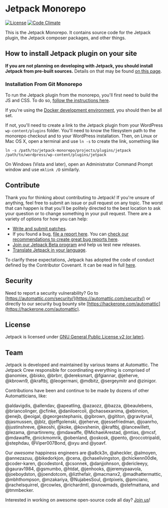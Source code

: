 # Jetpack Monorepo

[![License](https://poser.pugx.org/automattic/jetpack/license.svg)](https://www.gnu.org/licenses/gpl-2.0.html)
[![Code Climate](https://codeclimate.com/github/Automattic/jetpack/badges/gpa.svg)](https://codeclimate.com/github/Automattic/jetpack)

This is the Jetpack Monorepo. It contains source code for the Jetpack plugin, the Jetpack composer packages, and other things.

## How to install Jetpack plugin on your site

**If you are not planning on developing with Jetpack, you should install Jetpack from pre-built sources.** Details on that may be found [on this page](https://github.com/Automattic/jetpack-production#jetpack).

### Installation From Git Monorepo

To run the Jetpack plugin from the monorepo, you'll first need to build the JS and CSS. To do so, [follow the instructions here](./docs/development-environment.md).

If you're using the [Docker development environment](./docs/development-environment.md#docker-supported-recommended), you should then be all set.

If not, you'll need to create a link to the Jetpack plugin from your WordPress `wp-content/plugins` folder. You'll need to know the filesystem path to the monorepo checkout and to your WordPress installation. Then, on Linux or Mac OS X, open a terminal and use `ln -s` to create the link, something like
```
ln -s /path/to/jetpack-monorepo/projects/plugins/jetpack /path/to/wordpress/wp-content/plugins/jetpack
```
On Windows (Vista and later), open an Administrator Command Prompt window and use `mklink /D` similarly.

## Contribute

Thank you for thinking about contributing to Jetpack! If you're unsure of anything, feel free to submit an issue or pull request on any topic. The worst that can happen is that you'll be politely directed to the best location to ask your question or to change something in your pull request. There are a variety of options for how you can help:

- [Write and submit patches](./docs/CONTRIBUTING.md#write-and-submit-a-patch).
- If you found a bug, [file a report here](https://github.com/Automattic/jetpack/issues/new). You can [check our recommendations to create great bug reports here](./docs/guides/report-bugs.md).
- [Join our Jetpack Beta program](./docs/testing/beta-testing.md) and help us test new releases.
- [Translate Jetpack in your language](./docs/translations.md).

To clarify these expectations, Jetpack has adopted the code of conduct defined by the Contributor Covenant. It can be read in full [here](CODE-OF-CONDUCT.md).

## Security

Need to report a security vulnerability? Go to [https://automattic.com/security/](https://automattic.com/security/) or directly to our security bug bounty site [https://hackerone.com/automattic](https://hackerone.com/automattic).

## License

Jetpack is licensed under [GNU General Public License v2 (or later)](./LICENSE.txt).

<!-- end sync section -->
## Team

Jetpack is developed and maintained by various teams at Automattic. The Jetpack Crew responsible for coordinating everything is comprised of @anomiex, @bisko, @brbrr, @dereksmart, @fgiannar, @jeherve, @kbrown9, @kraftbj, @leogermani, @mdbitz, @sergeymitr and @zinigor.

Contributions have been and continue to be made by dozens of other Automatticians, like:

@aldavigdis, @allendav, @apeatling, @azaozz, @bazza, @beaulebens, @briancolinger, @cfinke, @daniloercoli, @chaosexanima, @ebinnion, @enejb, @eoigal, @georgestephanis, @gibrown, @gititon, @gravityrail, @jasmussen, @jblz, @jeffgolenski, @jeherve, @jessefriedman, @joanrho, @justinshreve, @keoshi, @koke, @kovshenin, @kraftbj, @lancewillett, @lezama, @martinremy, @mdawaffe, @MichaelArestad, @mtias, @mcsf, @mdawaffe, @nickmomrik, @obenland, @oskosk, @pento, @roccotripaldi, @stephdau, @Viper007Bond, @xyu and @yoavf.

Our _awesome_ happiness engineers are @a8ck3n, @aheckler, @almoyen, @annezazuu, @bikedorkjon, @cena, @chaselivingston, @chickenn00dle, @coder-karen, @codestor4, @csonnek, @danjjohnson, @dericleeyy, @gaurav1984, @gsmumbo, @htdat, @jenhooks, @jeremypaavola, @joeboydston, @joendotcom, @lizthefair, @macmanx2, @madhattermattic, @mbhthompson, @mzakariya, @NujabesSoul, @ntpixels, @pmciano, @rachelsquirrel, @rcowles, @richardmtl, @snowmads, @stefmattana, and @tmmbecker.

Interested in working on awesome open-source code all day? [Join us](https://automattic.com/work-with-us/)!
